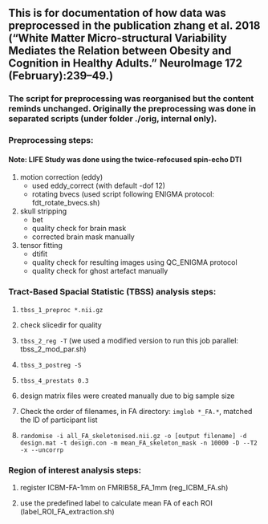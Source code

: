 ## This is for documentation of how data was preprocessed in the publication zhang et al. 2018 (“White Matter Micro-structural Variability Mediates the Relation between Obesity and Cognition in Healthy Adults.” NeuroImage 172 (February):239–49.)

### The script for preprocessing was reorganised but the content reminds unchanged. Originally the preprocessing was done in separated scripts (under folder ./orig, internal only). 

### Preprocessing steps:
#### Note: LIFE Study was done using the twice-refocused spin-echo DTI

1. motion correction (eddy)
	- used eddy_correct (with default -dof 12)
	- rotating bvecs (used script following ENIGMA protocol: fdt\_rotate\_bvecs.sh)
2. skull stripping
	- bet
	- quality check for brain mask
	- corrected brain mask manually
3. tensor fitting
	- dtifit
	- quality check for resulting images using QC_ENIGMA protocol
	- quality check for ghost artefact manually
	

### Tract-Based Spacial Statistic (TBSS) analysis steps:

1. `tbss_1_preproc *.nii.gz`

2. check slicedir for quality

3. `tbss_2_reg -T` (we used a modified version to run this job parallel: tbss\_2\_mod\_par.sh)

4. `tbss_3_postreg -S`

5. `tbss_4_prestats 0.3`

6. design matrix files were created manually due to big sample size

7. Check the order of filenames, in FA directory: `imglob *_FA.*`, matched the ID of participant list

8. `randomise -i all_FA_skeletonised.nii.gz -o [output filename] -d design.mat -t design.con -m mean_FA_skeleton_mask -n 10000 -D --T2 -x --uncorrp`


### Region of interest analysis steps:

1. register ICBM-FA-1mm on FMRIB58\_FA\_1mm (reg\_ICBM\_FA.sh)

2. use the predefined label to calculate mean FA of each ROI (label\_ROI\_FA\_extraction.sh)
